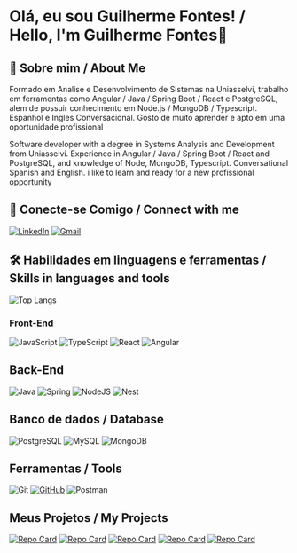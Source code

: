 # Olá, eu sou Guilherme Fontes! / Hello, I'm Guilherme Fontes👋

## 🚀 Sobre mim / About Me
Formado em Analise e Desenvolvimento de Sistemas na Uniasselvi, trabalho em ferramentas como  Angular / Java / Spring Boot / React e PostgreSQL, alem de possuir conhecimento em  Node.js / MongoDB / Typescript. Espanhol e Ingles Conversacional. Gosto de muito aprender e apto em uma oportunidade profissional 

Software developer with a degree in Systems Analysis and Development from Uniasselvi.
Experience in Angular / Java / Spring Boot / React and PostgreSQL, and knowledge of  Node, MongoDB, Typescript.
Conversational Spanish and English. i like to learn and ready for a new profissional opportunity 

## 🔗 Conecte-se Comigo / Connect with me
[![LinkedIn](https://img.shields.io/badge/LinkedIn-0077B5?style=for-the-badge&logo=linkedin&logoColor=white)](https://www.linkedin.com/in/guilherme-campo-873890255/)
[![Gmail](https://img.shields.io/badge/Gmail-333333?style=for-the-badge&logo=gmail&logoColor=red)](mailto:fontesguilherme57@gmail.com)

## 🛠 Habilidades em linguagens e ferramentas / Skills in languages and tools

![Top Langs](https://github-readme-stats-git-masterrstaa-rickstaa.vercel.app/api/top-langs/?username=gui2310g&layout=compact&bg_color=000&border_color=30A3DC&title_color=E94D5F&text_color=FFF&display=flex)
### Front-End
![JavaScript](https://img.shields.io/badge/JavaScript-F7DF1E?style=for-the-badge&logo=javascript&logoColor=black)
![TypeScript](https://img.shields.io/badge/TypeScript-007ACC?style=for-the-badge&logo=typescript&logoColor=white)
![React](https://img.shields.io/badge/React-20232A?style=for-the-badge&logo=react&logoColor=61DAFB)
![Angular](https://img.shields.io/badge/Angular-DD0031?style=for-the-badge&logo=angular&logoColor=white)

## Back-End
![Java](https://img.shields.io/badge/java-%23ED8B00.svg?style=for-the-badge&logo=openjdk&logoColor=white)
![Spring](https://img.shields.io/badge/spring-%236DB33F.svg?style=for-the-badge&logo=spring&logoColor=white)
![NodeJS](https://img.shields.io/badge/node.js-6DA55F?style=for-the-badge&logo=node.js&logoColor=white)
![Nest](https://img.shields.io/badge/nestjs-%23E0234E.svg?style=for-the-badge&logo=nestjs&logoColor=white)

## Banco de dados / Database
![PostgreSQL](https://img.shields.io/badge/PostgreSQL-000?style=for-the-badge&logo=postgresql)
![MySQL](https://img.shields.io/badge/MySQL-00000F?style=for-the-badge&logo=mysql&logoColor=white)
![MongoDB](https://img.shields.io/badge/MongoDB-%234ea94b.svg?style=for-the-badge&logo=mongodb&logoColor=white)

## Ferramentas / Tools
![Git](https://img.shields.io/badge/GIT-E44C30?style=for-the-badge&logo=git&logoColor=white)
[![GitHub](https://img.shields.io/badge/GitHub-100000?style=for-the-badge&logo=github&logoColor=white)](https://github.com/gui2310g)
![Postman](https://img.shields.io/badge/Postman-FF6C37.svg?style=for-the-badge&logo=Postman&logoColor=white)

## Meus Projetos / My Projects

[![Repo Card](https://github-readme-stats.vercel.app/api/pin/?username=gui2310g&repo=api_gameslib&bg_color=000&border_color=30A3DC&show_icons=true&icon_color=30A3DC&title_color=E94D5F&text_color=FFF)](https://github.com/gui2310g/api_gameslib)
[![Repo Card](https://github-readme-stats.vercel.app/api/pin/?username=gui2310g&repo=spa-gameslib&bg_color=000&border_color=30A3DC&show_icons=true&icon_color=30A3DC&title_color=E94D5F&text_color=FFF)](https://github.com/gui2310g/spa-gameslib)
[![Repo Card](https://github-readme-stats.vercel.app/api/pin/?username=gui2310g&repo=Finans&bg_color=000&border_color=30A3DC&show_icons=true&icon_color=30A3DC&title_color=E94D5F&text_color=FFF)](https://github.com/gui2310g/Finans)
[![Repo Card](https://github-readme-stats.vercel.app/api/pin/?username=gui2310g&repo=TwitterClone&bg_color=000&border_color=30A3DC&show_icons=true&icon_color=30A3DC&title_color=E94D5F&text_color=FFF)](https://github.com/gui2310g/TwitterClone)
[![Repo Card](https://github-readme-stats.vercel.app/api/pin/?username=gui2310g&repo=api-TwitterClone&bg_color=000&border_color=30A3DC&show_icons=true&icon_color=30A3DC&title_color=E94D5F&text_color=FFF)](https://github.com/gui2310g/api-TwitterClone)
